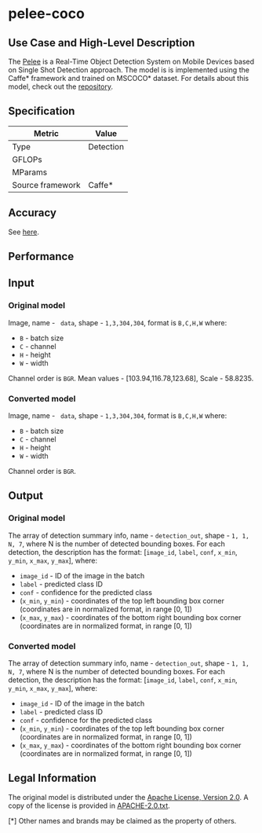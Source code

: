 # pelee-coco

## Use Case and High-Level Description
The [Pelee](https://arxiv.org/pdf/1804.06882.pdf) is a Real-Time Object Detection System on Mobile Devices
based on Single Shot Detection approach. The model is is implemented using the
Caffe\* framework and trained on MSCOCO\* dataset.
For details about this model, check out the [repository](https://github.com/Robert-JunWang/Pelee).

## Specification

| Metric            | Value         |
|-------------------|---------------|
| Type              | Detection     |
| GFLOPs            |               |
| MParams           |               |
| Source framework  | Caffe\*       |

## Accuracy

See [here](https://github.com/Robert-JunWang/Pelee).

## Performance

## Input

### Original model

Image, name - ` data`, shape - `1,3,304,304`, format is `B,C,H,W` where:

- `B` - batch size
- `C` - channel
- `H` - height
- `W` - width

Channel order is `BGR`.
Mean values - [103.94,116.78,123.68], Scale - 58.8235.

### Converted model

Image, name - ` data`, shape - `1,3,304,304`, format is `B,C,H,W` where:

- `B` - batch size
- `C` - channel
- `H` - height
- `W` - width

Channel order is `BGR`.

## Output

### Original model

The array of detection summary info, name - `detection_out`,  shape - `1, 1, N, 7`, where N is the number of detected bounding boxes. For each detection, the description has the format:
[`image_id`, `label`, `conf`, `x_min`, `y_min`, `x_max`, `y_max`], where:

- `image_id` - ID of the image in the batch
- `label` - predicted class ID
- `conf` - confidence for the predicted class
- (`x_min`, `y_min`) - coordinates of the top left bounding box corner (coordinates are in normalized format, in range [0, 1])
- (`x_max`, `y_max`) - coordinates of the bottom right bounding box corner  (coordinates are in normalized format, in range [0, 1])

### Converted model

The array of detection summary info, name - `detection_out`,  shape - `1, 1, N, 7`, where N is the number of detected bounding boxes. For each detection, the description has the format:
[`image_id`, `label`, `conf`, `x_min`, `y_min`, `x_max`, `y_max`], where:

- `image_id` - ID of the image in the batch
- `label` - predicted class ID
- `conf` - confidence for the predicted class
- (`x_min`, `y_min`) - coordinates of the top left bounding box corner (coordinates are in normalized format, in range [0, 1])
- (`x_max`, `y_max`) - coordinates of the bottom right bounding box corner  (coordinates are in normalized format, in range [0, 1])

## Legal Information

The original model is distributed under the
[Apache License, Version 2.0](https://raw.githubusercontent.com/Robert-JunWang/Pelee/master/LICENSE).
A copy of the license is provided in [APACHE-2.0.txt](../licenses/APACHE-2.0.txt).

[*] Other names and brands may be claimed as the property of others.
